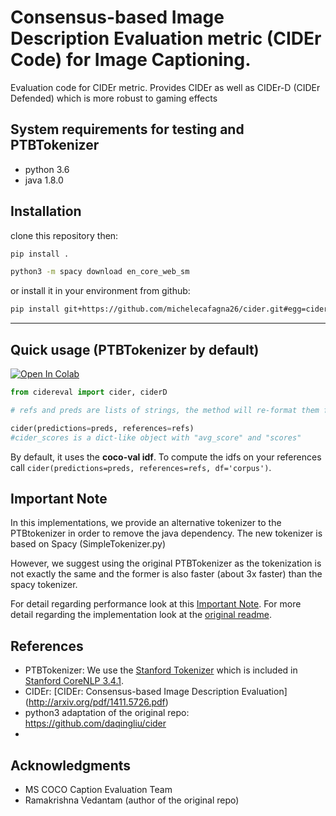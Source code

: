 Consensus-based Image Description Evaluation metric (CIDEr Code) for Image Captioning.
===================

Evaluation code for CIDEr metric. Provides CIDEr as well as
CIDEr-D (CIDEr Defended) which is more robust to gaming effects

## System requirements for testing and PTBTokenizer
- python 3.6
- java 1.8.0

## Installation

clone this repository then:

```bash
pip install .

python3 -m spacy download en_core_web_sm

```

or install it in your environment from github:

```bash
pip install git+https://github.com/michelecafagna26/cider.git#egg=cidereval
```

***


## Quick usage (PTBTokenizer by default)

[![Open In Colab](https://colab.research.google.com/assets/colab-badge.svg)](https://colab.research.google.com/drive/1x6YNmHz87mwX6fmZwjbsRpCJcvbzbmst?authuser=1#scrollTo=QVHvbzgugq6D)

```python
from cidereval import cider, ciderD

# refs and preds are lists of strings, the method will re-format them for you

cider(predictions=preds, references=refs)
#cider_scores is a dict-like object with "avg_score" and "scores"

```
By default, it uses the **coco-val idf**. To compute the idfs on your references call `cider(predictions=preds, references=refs, df='corpus')`.


## Important Note

In this implementations, we provide an alternative tokenizer to the PTBtokenizer in order to remove the java dependency.
The new tokenizer is based on Spacy (SimpleTokenizer.py)

However, we suggest using the original PTBTokenizer as the tokenization is not exactly the same and the former is also faster (about 3x faster) than the spacy tokenizer.

For detail regarding performance look at this [Important Note](important_note.md).
For more detail regarding the implementation look at the [original readme](detail.md).

## References ##

- PTBTokenizer: We use the [Stanford Tokenizer](http://nlp.stanford.edu/software/tokenizer.shtml) which is included in [Stanford CoreNLP 3.4.1](http://nlp.stanford.edu/software/corenlp.shtml).
- CIDEr: [CIDEr: Consensus-based Image Description Evaluation] (http://arxiv.org/pdf/1411.5726.pdf)
- python3 adaptation of the original repo: https://github.com/daqingliu/cider
- 
## Acknowledgments ##
- MS COCO Caption Evaluation Team
- Ramakrishna Vedantam (author of the original repo)
